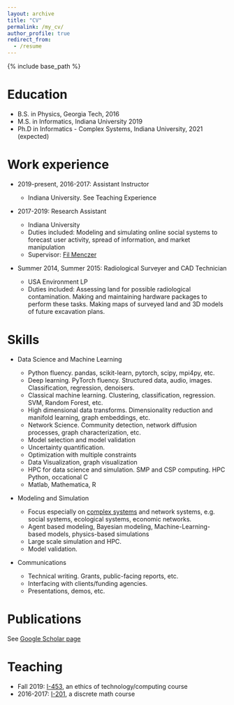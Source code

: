 ```yaml
---
layout: archive
title: "CV"
permalink: /my_cv/
author_profile: true
redirect_from:
  - /resume
---
```


{% include base_path %}

Education
======
* B.S. in Physics, Georgia Tech, 2016
* M.S. in Informatics, Indiana University 2019
* Ph.D in Informatics - Complex Systems, Indiana University, 2021 (expected)

Work experience
======
* 2019-present, 2016-2017: Assistant Instructor
  * Indiana University. See Teaching Experience
  
* 2017-2019: Research Assistant
  * Indiana University
  * Duties included: Modeling and simulating online social systems to forecast user activity, spread of information, and market manipulation
  * Supervisor: [Fil Menczer](http://cnets.indiana.edu/fil/)
  
* Summer 2014, Summer 2015: Radiological Surveyer and CAD Technician
  * USA Environment LP
  * Duties included: Assessing land for possible radiological contamination. Making and maintaining hardware packages to perform these tasks.  Making maps of surveyed land and 3D models of future excavation plans. 
  
Skills
======
* Data Science and Machine Learning
  * Python fluency. pandas, scikit-learn, pytorch, scipy, mpi4py, etc.
  * Deep learning. PyTorch fluency. Structured data, audio, images. Classification, regression, denoisers.
  * Classical machine learning. Clustering, classification, regression. SVM, Random Forest, etc.
  * High dimensional data transforms. Dimensionality reduction and manifold learning, graph embeddings, etc.
  * Network Science. Community detection, network diffusion processes, graph characterization, etc.
  * Model selection and model validation
  * Uncertainty quantification.
  * Optimization with multiple constraints
  * Data Visualization, graph visualization
  * HPC for data science and simulation. SMP and CSP computing. HPC Python, occational C
  * Matlab, Mathematica, R
  
* Modeling and Simulation
  * Focus especially on [complex systems](https://cssociety.org/about-us/what-are-cs) and network systems, e.g. social systems, ecological systems, economic networks.
  * Agent based modeling, Bayesian modeling, Machine-Learning-based models, physics-based simulations
  * Large scale simulation and HPC.
  * Model validation.
  
* Communications
  * Technical writing. Grants, public-facing reports, etc.
  * Interfacing with clients/funding agencies.
  * Presentations, demos, etc.
  

Publications
======
See [Google Scholar page](https://scholar.google.com/citations?user=uiUoGrgAAAAJ)
  
Teaching
======
* Fall 2019: [I-453](https://soic.iupui.edu/courses/info-i453/), an ethics of technology/computing course
* 2016-2017: [I-201](https://soic.iupui.edu/courses/info-i201/), a discrete math course

